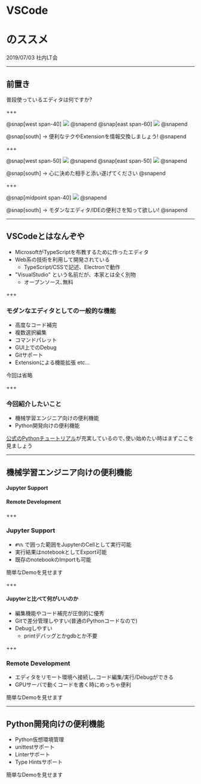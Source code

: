 # VSCode
# のススメ

2019/07/03 社内LT会

---

## 前置き

普段使っているエディタは何ですか?

+++

@snap[west span-40]
![](https://upload.wikimedia.org/wikipedia/commons/thumb/9/9a/Visual_Studio_Code_1.35_icon.svg/384px-Visual_Studio_Code_1.35_icon.svg.png)
@snapend
@snap[east span-60]
![](https://upload.wikimedia.org/wikipedia/commons/c/ca/Atom_icon.png)
@snapend

@snap[south]
-> 便利なテクやExtensionを情報交換しましょう!
@snapend

+++

@snap[west span-50]
![](https://upload.wikimedia.org/wikipedia/commons/thumb/9/9f/Vimlogo.svg/1280px-Vimlogo.svg.png)
@snapend
@snap[east span-50]
![](https://upload.wikimedia.org/wikipedia/commons/thumb/5/5f/Emacs-logo.svg/956px-Emacs-logo.svg.png)
@snapend

@snap[south]
-> 心に決めた相手と添い遂げてください
@snapend

+++

@snap[midpoint span-40]
![](https://upload.wikimedia.org/wikipedia/commons/thumb/3/38/Jupyter_logo.svg/883px-Jupyter_logo.svg.png)
@snapend

@snap[south]
-> モダンなエディタ/IDEの便利さを知って欲しい!
@snapend

---

## VSCodeとはなんぞや

* MicrosoftがTypeScriptを布教するために作ったエディタ
* Web系の技術を利用して開発されている
  * TypeScript/CSSで記述、Electronで動作
* "VisualStudio" という名前だが、本家とは全く別物
  * オープンソース､無料

+++

### モダンなエディタとしての一般的な機能

* 高度なコード補完
* 複数選択編集
* コマンドパレット
* GUI上でのDebug
* Gitサポート
* Extensionによる機能拡張 etc...

今回は省略

+++

### 今回紹介したいこと

* 機械学習エンジニア向けの便利機能
* Python開発向けの便利機能


[公式のPythonチュートリアル](https://code.visualstudio.com/docs/python/python-tutorial)が充実しているので､使い始めたい時はまずここを見ましょう

---

## 機械学習エンジニア向けの便利機能

#### Jupyter Support

#### Remote Development

+++

### Jupyter Support

* `#%%` で囲った範囲をJupyterのCellとして実行可能
* 実行結果はnotebookとしてExport可能
* 既存のnotebookのImportも可能

簡単なDemoを見せます

+++

#### Jupyterと比べて何がいいのか

* 編集機能やコード補完が圧倒的に優秀
* Gitで差分管理しやすい(普通のPythonコードなので)
* Debugしやすい
  * printデバッグとかgdbとか不要

+++

### Remote Development

* エディタをリモート環境へ接続し､コード編集/実行/Debugができる
* GPUサーバで動くコードを書く時にめっちゃ便利

簡単なDemoを見せます

---

## Python開発向けの便利機能

* Python仮想環境管理
* unittestサポート
* Linterサポート
* Type Hintsサポート

簡単なDemoを見せます
